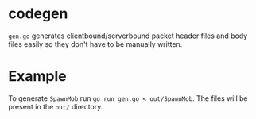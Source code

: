 # codegen

`gen.go` generates clientbound/serverbound packet header files and body files easily so they don't have to be manually written.

# Example

To generate `SpawnMob` run `go run gen.go < out/SpawnMob`. The files will be present in the `out/` directory.
